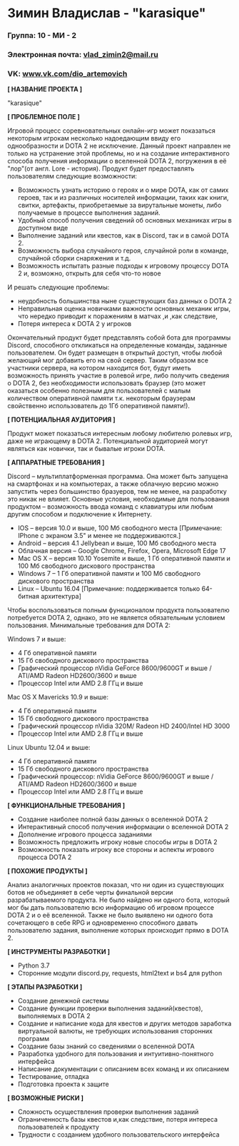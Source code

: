 ﻿# Зимин Владислав - "karasique"
### Группа: 10 - МИ - 2
### Электронная почта: vlad_zimin2@mail.ru
### VK: www.vk.com/dio_artemovich


**[ НАЗВАНИЕ ПРОЕКТА ]**

"karasique" 

**[ ПРОБЛЕМНОЕ ПОЛЕ ]**

Игровой процесс соревновательных онлайн-игр может показаться некоторым игрокам несколько надоедающим ввиду его однообразности и DOTA 2 не исключение. Данный проект направлен не только на устранение этой проблемы, но и на создание интерактивного способа получения информации о вселенной DOTA 2, погружения в её "лор"(от англ. Lore - история). 
Продукт будет предоставлять пользователям следующие возможности:
* Возможность узнать историю о героях и о мире DOTA, как от самих героев, так и из различных носителей информации, таких как книги, свитки, артефакты, приобретаемые за вирутальные монеты, либо получаемые в процессе выполнения заданий.
* Удобный способ получения сведений об основных механиках игры в доступном виде
* Выполнение заданий или квестов, как в Discord, так и в самой DOTA 2.
* Возможность выбора случайного героя, случайной роли в команде, случайной сборки снаряжения и т.д.
* Возможность испытать разные подходы к игровому процессу DOTA 2 и, возможно, открыть для себя что-то новое
 
И решать следующие проблемы:
* неудобность большинства ныне существующих баз данных о DOTA 2
* Неправильная оценка новичками важности основных механик игры, что нередко приводит к поражениям в матчах ,и ,как следствие,
* Потеря интереса к DOTA 2 у игроков

Окончательный продукт будет представлять собой бота для программы Discord, способного откликаться на определенные команды, заданные пользователем. Он будет размещен в открытый доступ, чтобы любой желающий мог добавить его на свой сервер. Таким образом все участники сервера, на котором находится бот, будут иметь возможность принять участие в ролевой игре, либо получить сведения о DOTA 2, без необходимости использовать браузер (это может оказаться особенно полезным для пользователей с малым количеством оперативной памяти т.к. некоторым браузерам свойственно использователь до 1Гб оперативной памяти!).

**[ ПОТЕНЦИАЛЬНАЯ АУДИТОРИЯ ]**

Продукт может показаться интересным любому любителю ролевых игр, даже не играющему в DOTA 2. Потенциальной аудиторией могут являться как новички, так и бывалые игроки DOTA. 

**[ АППАРАТНЫЕ ТРЕБОВАНИЯ ]** 

Discord – мультиплатформенная программа. Она может быть запущена на смартфонах и на компьютерах, а также облачную версию можно запустить через большинство бразуеров, тем не менее, на разработку это никак не влияет. Основные условия, необходимые для  пользования продуктом – возможность ввода команд с клавиатуры или любым другим способом и подключение к Интернету.

* IOS – версия 10.0 и выше, 100 Мб свободного места [Примечание: IPhone с экраном 3.5" и менее не поддерживаются.]
* Android – версия 4.1 Jellybean и выше, 100 Мб свободного места
* Облачная версия – Google Chrome, Firefox, Opera, Microsoft Edge 17
* Mac OS X – версия 10.10 Yosemite и выше, 1 Гб оперативной памяти и 100 Мб свободного дискового пространства
* Windows 7 – 1 Гб оперативной памяти и 100 Мб свободного дискового пространства 
* Linux – Ubuntu 16.04 [Примечание: поддерживается только 64-битная архитектура]

Чтобы воспользоваться полным функционалом продукта пользователю потребуется DOTA 2, однако, это не является обязательным условием пользования. Минимальные требования для DOTA 2:

 Windows 7 и выше:
 * 4 Гб оперативной памяти 
 * 15 Гб свободного дискового пространства
 * Графический процессор nVidia GeForce 8600/9600GT и выше / ATI/AMD Radeon HD2600/3600 и выше
 * Процессор Intel или AMD 2.8 ГГц и выше

Mac OS X Mavericks 10.9 и выше:
 * 4 Гб оперативной памяти 
 * 15 Гб свободного дискового пространства
 * Графический процессор nVidia 320M/ Radeon HD 2400/Intel HD 3000
 * Процессор Intel или AMD 2.8 ГГц и выше

Linux Ubuntu 12.04 и выше:
 * 4 Гб оперативной памяти 
 * 15 Гб свободного дискового пространства
 * Графический процессор: nVidia GeForce 8600/9600GT и выше / ATI/AMD Radeon HD2600/3600 и выше
 * Процессор Intel или AMD 2.8 ГГц и выше

**[ ФУНКЦИОНАЛЬНЫЕ ТРЕБОВАНИЯ ]**

* Создание наиболее полной базы данных о вселенной DOTA 2
* Интерактивный способ получения информации о вселенной DOTA 2
* Дополнение игрового процесса заданиями 
* Возможность предложить игроку новые способы игры в DOTA 2
* Возможность показать игроку все стороны и аспекты игрового процесса DOTA 2

**[ ПОХОЖИЕ ПРОДУКТЫ ]**

Анализ аналогичных проектов показал, что ни один из существующих ботов не объединяет в себе черты финальной версии разрабатываемого продукта. Не было найдено ни одного бота, который мог бы дать пользователю всю информацию об игровом процессе DOTA 2 и о её вселенной. Также не было выявлено ни одного бота сочетающего в себе RPG и одновременно способного давать пользователю задания, выполнение которых происходит прямо в DOTA 2.

**[ ИНСТРУМЕНТЫ РАЗРАБОТКИ ]**

*	Python 3.7
* Сторонние модули discord.py, requests, html2text и bs4 для python

**[ ЭТАПЫ РАЗРАБОТКИ ]**

* Создание денежной системы 
* Создание функции проверки выполнения заданий(квестов), выполняемых в DOTA 2
*	Создание и написание кода для квестов и других методов заработка виртуальной валюты, не требующих использования сторонних программ
* Создание базы знаний со сведениями о вселенной DOTA
*	Разработка удобного для пользования и интуитивно-понятного интерфейса
*	Написание документации с описанием всех команд и их описанием
*	Тестирование, отладка
*	Подготовка проекта к защите

**[ ВОЗМОЖНЫЕ РИСКИ ]**

* Сложность осуществления проверки выполнения заданий
*	Ограниченность базы квестов и,как следствие, потеря интереса пользователей к продукту
*	Трудности с созданием удобного пользовательского интерфейса 
